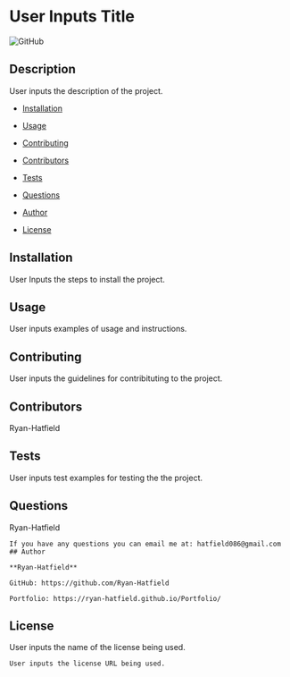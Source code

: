 
# User Inputs Title
![GitHub](https://img.shields.io/github/license/ryan-Hatfield/Good-README-Generator)
## Description
User inputs the description of the project.

* [Installation](#Installation)

* [Usage](#Usage)

* [Contributing](#Contributing)

* [Contributors](#Contributors)

* [Tests](#Tests)

* [Questions](#Questions)

* [Author](#Author)

* [License](#License)

## Installation
User Inputs the steps to install the project.
## Usage
User inputs examples of usage and instructions.
## Contributing
User inputs the guidelines for contribituting to the project.
## Contributors
Ryan-Hatfield
## Tests
User inputs test examples for testing the the project.
## Questions
Ryan-Hatfield
```
If you have any questions you can email me at: hatfield086@gmail.com
## Author

**Ryan-Hatfield**

GitHub: https://github.com/Ryan-Hatfield

Portfolio: https://ryan-hatfield.github.io/Portfolio/
```
## License
User inputs the name of the license being used.
```
User inputs the license URL being used.
